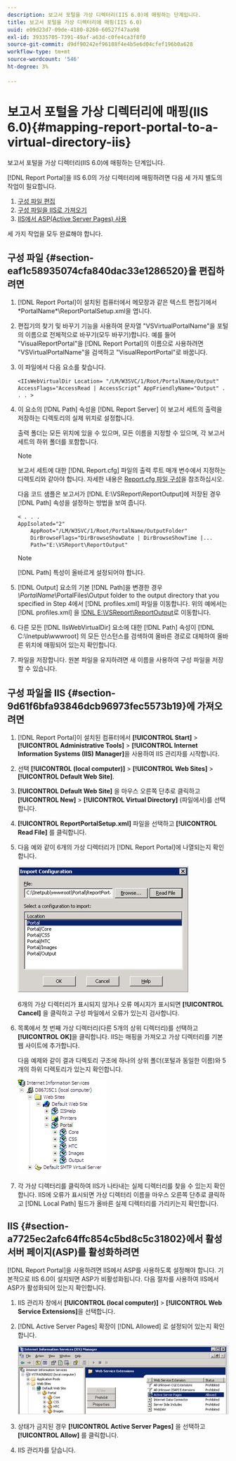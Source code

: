 ```yaml
---
description: 보고서 포털을 가상 디렉터리(IIS 6.0)에 매핑하는 단계입니다.
title: 보고서 포털을 가상 디렉터리에 매핑(IIS 6.0)
uuid: e09d23d7-09de-4180-8260-60527f47aa98
exl-id: 39335705-7391-49af-a63d-c0fe4ca3f8f0
source-git-commit: d9df90242ef96188f4e4b5e6d04cfef196b0a628
workflow-type: tm+mt
source-wordcount: '546'
ht-degree: 3%

---
```


# 보고서 포털을 가상 디렉터리에 매핑(IIS 6.0){#mapping-report-portal-to-a-virtual-directory-iis}

보고서 포털을 가상 디렉터리(IIS 6.0)에 매핑하는 단계입니다.

[!DNL Report Portal]을 IIS 6.0의 가상 디렉터리에 매핑하려면 다음 세 가지 별도의 작업이 필요합니다.

1. [구성 파일 편집](../../../../home/c-rpt-oview/c-install-rpt-port/c-virtual-dir/c-map-rpt-port-vdir-6.md#section-eaf1c58935074cfa840dac33e1286520)
1. [구성 파일을 IIS로 가져오기](../../../../home/c-rpt-oview/c-install-rpt-port/c-virtual-dir/c-map-rpt-port-vdir-6.md#section-9d61f6bfa93846dcb96973fec5573b19)
1. [IIS에서 ASP(Active Server Pages) 사용](../../../../home/c-rpt-oview/c-install-rpt-port/c-virtual-dir/c-map-rpt-port-vdir-6.md#section-a7725ec2afc64ffc854c5bd8c5c31802)

세 가지 작업을 모두 완료해야 합니다.

## 구성 파일 {#section-eaf1c58935074cfa840dac33e1286520}을 편집하려면

1. [!DNL Report Portal]이 설치된 컴퓨터에서 메모장과 같은 텍스트 편집기에서 \*PortalName*\ReportPortalSetup.xml을 엽니다.

1. 편집기의 찾기 및 바꾸기 기능을 사용하여 문자열 &quot;VSVirtualPortalName&quot;을 포털의 이름으로 전체적으로 바꾸기(모두 바꾸기)합니다. 예를 들어 &quot;VisualReportPortal&quot;을 [!DNL Report Portal]의 이름으로 사용하려면 &quot;VSVirtualPortalName&quot;을 검색하고 &quot;VisualReportPortal&quot;로 바꿉니다.
1. 이 파일에서 다음 요소를 찾습니다.

   ```
   <IIsWebVirtualDir Location= "/LM/W3SVC/1/Root/PortalName/Output" AccessFlags="AccessRead | AccessScript” AppFriendlyName="Output" . . . >
   ```

1. 이 요소의 [!DNL Path] 속성을 [!DNL Report Server] 이 보고서 세트의 출력을 저장하는 디렉토리의 실제 위치로 설정합니다.

   출력 폴더는 모든 위치에 있을 수 있으며, 모든 이름을 지정할 수 있으며, 각 보고서 세트의 하위 폴더를 포함합니다.

   >[!NOTE]
   >
   >보고서 세트에 대한 [!DNL Report.cfg] 파일의 출력 루트 매개 변수에서 지정하는 디렉토리와 같아야 합니다. 자세한 내용은 [Report.cfg 파일 구성](../../../../home/c-rpt-oview/c-admin-rpt/c-config-rpt-files.md#concept-cf4b95344fcb4c8c877db91e5f1d345d)을 참조하십시오.

   다음 코드 샘플은 보고서가 [!DNL E:\VSReport\ReportOutput]에 저장된 경우 [!DNL Path] 속성을 설정하는 방법을 보여 줍니다.

   ```
   < . . . 
   AppIsolated="2" 
       AppRoot="/LM/W3SVC/1/Root/PortalName/OutputFolder" 
       DirBrowseFlags="DirBrowseShowDate | DirBrowseShowTime |...  
       Path="E:\VSReport\ReportOutput"
   ```

   >[!NOTE]
   >
   >[!DNL Path] 특성이 올바르게 설정되어야 합니다.

1. [!DNL Output] 요소의 기본 [!DNL Path]을 변경한 경우 *\PortalName*\PortalFiles\Output folder to the output directory that you specified in Step 4에서 [!DNL profiles.xml] 파일을 이동합니다. 위의 예에서는 [!DNL profiles.xml] 을 [!DNL E:\VSReport\ReportOutput](으)로 이동합니다.

1. 다른 모든 [!DNL IIsWebVirtualDir] 요소에 대한 [!DNL Path] 속성이 [!DNL C:\Inetpub\wwwroot] 의 모든 인스턴스를 검색하여 올바른 경로로 대체하여 올바른 위치에 매핑되어 있는지 확인합니다.

1. 파일을 저장합니다. 원본 파일을 유지하려면 새 이름을 사용하여 구성 파일을 저장할 수 있습니다.

## 구성 파일을 IIS {#section-9d61f6bfa93846dcb96973fec5573b19}에 가져오려면

1. [!DNL Report Portal]이 설치된 컴퓨터에서 **[!UICONTROL Start]** > **[!UICONTROL Administrative Tools]** > **[!UICONTROL Internet Information Systems (IIS) Manager]**&#x200B;을 사용하여 IIS 관리자를 시작합니다.

1. 선택 **[!UICONTROL (local computer)]** > **[!UICONTROL Web Sites]** > **[!UICONTROL Default Web Site]**.

1. **[!UICONTROL Default Web Site]** 을 마우스 오른쪽 단추로 클릭하고 **[!UICONTROL New]** > **[!UICONTROL Virtual Directory]** (파일에서)를 선택합니다.

1. **[!UICONTROL ReportPortalSetup.xml]** 파일을 선택하고 **[!UICONTROL Read File]** 를 클릭합니다.

1. 다음 예와 같이 6개의 가상 디렉터리가 [!DNL Report Portal]에 나열되는지 확인합니다.

   ![](assets/rptPort_dia_VirDirs.png)

   6개의 가상 디렉터리가 표시되지 않거나 오류 메시지가 표시되면 **[!UICONTROL Cancel]** 을 클릭하고 구성 파일에서 오류가 있는지 검사합니다.

1. 목록에서 첫 번째 가상 디렉터리(다른 5개의 상위 디렉터리)를 선택하고 **[!UICONTROL OK]**&#x200B;을 클릭합니다. IIS는 매핑을 가져오고 가상 디렉터리를 기본 웹 사이트에 추가합니다.

   다음 예제와 같이 결과 디렉토리 구조에 하나의 상위 폴더(포털과 동일한 이름)와 5개의 하위 디렉토리가 있는지 확인합니다.

   ![](assets/rptPort_scrn_VirDirs_Installed.png)

1. 각 가상 디렉터리를 클릭하여 IIS가 나타내는 실제 디렉터리를 찾을 수 있는지 확인합니다. IIS에 오류가 표시되면 가상 디렉터리 이름을 마우스 오른쪽 단추로 클릭하고 [!DNL Local Path] 필드가 올바른 실제 디렉터리를 가리키는지 확인합니다.

## IIS {#section-a7725ec2afc64ffc854c5bd8c5c31802}에서 활성 서버 페이지(ASP)를 활성화하려면

[!DNL Report Portal]을 사용하려면 IIS에서 ASP를 사용하도록 설정해야 합니다. 기본적으로 IIS 6.0이 설치되면 ASP가 비활성화됩니다. 다음 절차를 사용하여 IIS에서 ASP가 활성화되어 있는지 확인합니다.

1. IIS 관리자 창에서 **[!UICONTROL (local computer)]** > **[!UICONTROL Web Service Extensions]**&#x200B;을 선택합니다.
1. [!DNL Active Server Pages] 확장이 [!DNL Allowed] 로 설정되어 있는지 확인합니다.

   ![](assets/report_aspenable.png)

1. 상태가 금지된 경우 **[!UICONTROL Active Server Pages]** 을 선택하고 **[!UICONTROL Allow]** 를 클릭합니다.
1. IIS 관리자를 닫습니다.
